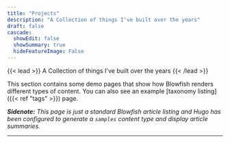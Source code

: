 ```yaml
---
title: "Projects"
description: "A Collection of things I've built over the years"
draft: false
cascade:
  showEdit: false
  showSummary: true
  hideFeatureImage: False
---
```


{{< lead >}}
A Collection of things I've built over the years
{{< /lead >}}

This section contains some demo pages that show how Blowfish renders different types of content. You can also see an example [taxonomy listing]({{< ref "tags" >}}) page.

_**Sidenote:** This page is just a standard Blowfish article listing and Hugo has been configured to generate a `samples` content type and display article summaries._

---
